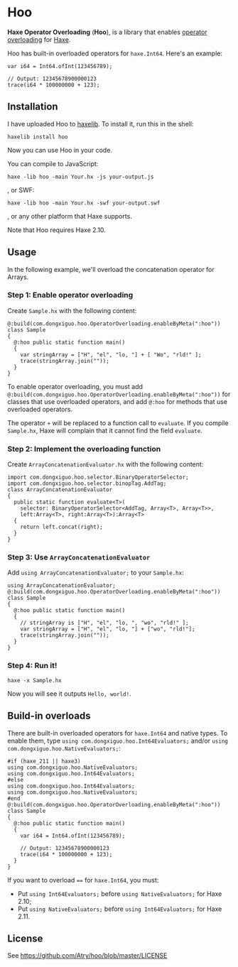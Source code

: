 Hoo
=================

**Haxe Operator Overloading** (<wbr/>**Hoo**), is a library that enables [operator overloading](https://en.wikipedia.org/wiki/Operator_overloading)
for [Haxe](http://www.haxe.org/).

Hoo has built-in overloaded operators for `haxe.Int64`. Here's an example:

    var i64 = Int64.ofInt(123456789);

    // Output: 12345678900000123
    trace(i64 * 100000000 + 123);

## Installation

I have uploaded Hoo to [haxelib](http://lib.haxe.org/p/hoo). To install it, run
this in the shell:

    haxelib install hoo

Now you can use Hoo in your code.

You can compile to JavaScript:

    haxe -lib hoo -main Your.hx -js your-output.js

, or SWF:

    haxe -lib hoo -main Your.hx -swf your-output.swf

, or any other platform that Haxe supports.

Note that Hoo requires Haxe 2.10.

## Usage

In the following example, we'll overload the concatenation operator for Arrays.

### Step 1: Enable operator overloading

Create `Sample.hx` with the following content:

    @:build(com.dongxiguo.hoo.OperatorOverloading.enableByMeta(":hoo"))
    class Sample
    {
      @:hoo public static function main()
      {
        var stringArray = ["H", "el", "lo, "] + [ "Wo", "rld!" ];
        trace(stringArray.join(""));
      }
    }

To enable operator overloading, you must add `@:build(com.dongxiguo.hoo.OperatorOverloading.enableByMeta(":hoo"))`
for classes that use overloaded operators, and add `@:hoo` for methods that use overloaded operators.

The operator `+` will be replaced to a function call to `evaluate`.
If you compile `Sample.hx`, Haxe will complain that it cannot find the field `evaluate`.

### Step 2: Implement the overloading function

Create `ArrayConcatenationEvaluator.hx` with the following content:

    import com.dongxiguo.hoo.selector.BinaryOperatorSelector;
    import com.dongxiguo.hoo.selector.binopTag.AddTag;
    class ArrayConcatenationEvaluator
    {
      public static function evaluate<T>(
        selector: BinaryOperatorSelector<AddTag, Array<T>, Array<T>>,
        left:Array<T>, right:Array<T>):Array<T>
      {
        return left.concat(right);
      }
    }

### Step 3: Use `ArrayConcatenationEvaluator`

Add `using ArrayConcatenationEvaluator;` to your `Sample.hx`:

    using ArrayConcatenationEvaluator;
    @:build(com.dongxiguo.hoo.OperatorOverloading.enableByMeta(":hoo"))
    class Sample
    {
      @:hoo public static function main()
      {
        // stringArray is ["H", "el", "lo, ", "wo", "rld!" ];
        var stringArray = ["H", "el", "lo, "] + ["wo", "rld!"];
        trace(stringArray.join(""));
      }
    }

### Step 4: Run it!

    haxe -x Sample.hx

Now you will see it outputs `Hello, world!`.

## Build-in overloads

There are built-in overloaded operators for `haxe.Int64` and native types.
To enable them, type `using com.dongxiguo.hoo.Int64Evaluators;` and/or
`using com.dongxiguo.hoo.NativeEvaluators;`:

    #if (haxe_211 || haxe3)
    using com.dongxiguo.hoo.NativeEvaluators;
    using com.dongxiguo.hoo.Int64Evaluators;
    #else
    using com.dongxiguo.hoo.Int64Evaluators;
    using com.dongxiguo.hoo.NativeEvaluators;
    #end
    @:build(com.dongxiguo.hoo.OperatorOverloading.enableByMeta(":hoo"))
    class Sample
    {
      @:hoo public static function main()
      {
        var i64 = Int64.ofInt(123456789);

        // Output: 12345678900000123
        trace(i64 * 100000000 + 123);
      }
    }

If you want to overload `==` for `haxe.Int64`, you must:
 * Put `using Int64Evaluators;` before `using NativeEvaluators;` for Haxe 2.10;
 * Put `using NativeEvaluators;` before `using Int64Evaluators;` for Haxe 2.11.

## License

See https://github.com/Atry/hoo/blob/master/LICENSE

